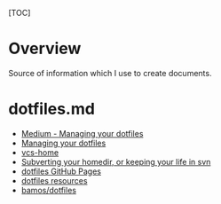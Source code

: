 [TOC]

# Overview
Source of information which I use to create documents.

# dotfiles.md
- [Medium - Managing your dotfiles](https://medium.com/@webprolific/managing-your-dotfiles-7d2725297304#.cvp4c33bc)
- [Managing your dotfiles](http://www.anishathalye.com/2014/08/03/managing-your-dotfiles/)
- [vcs-home](https://vcs-home.branchable.com/)
- [Subverting your homedir, or keeping your life in svn](http://joeyh.name/svnhome/)
- [dotfiles GitHub Pages](https://dotfiles.github.io/)
- [dotfiles resources](https://github.com/webpro/awesome-dotfiles)
- [bamos/dotfiles](https://github.com/bamos/dotfiles)
